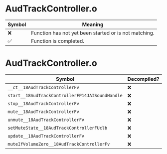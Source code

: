 # AudTrackController.o
| Symbol | Meaning 
| ------------- | ------------- 
| :x: | Function has not yet been started or is not matching. 
| :white_check_mark: | Function is completed. 


# AudTrackController.o
| Symbol | Decompiled? |
| ------------- | ------------- |
| `__ct__18AudTrackControllerFv` | :x: |
| `start__18AudTrackControllerFP14JAISoundHandle` | :x: |
| `stop__18AudTrackControllerFv` | :x: |
| `mute__18AudTrackControllerFv` | :x: |
| `unmute__18AudTrackControllerFv` | :x: |
| `setMuteState__18AudTrackControllerFUclb` | :x: |
| `update__18AudTrackControllerFv` | :x: |
| `muteIfVolumeZero__18AudTrackControllerFv` | :x: |
